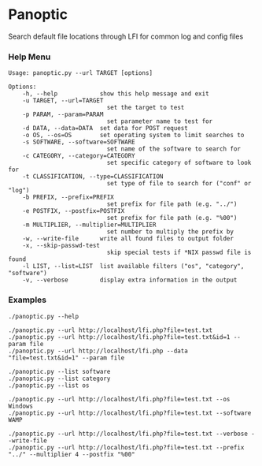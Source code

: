 Panoptic
===

Search default file locations through LFI for common log and config files

### Help Menu
    Usage: panoptic.py --url TARGET [options]

    Options:
        -h, --help            show this help message and exit
        -u TARGET, --url=TARGET
                                set the target to test
        -p PARAM, --param=PARAM
                                set parameter name to test for
        -d DATA, --data=DATA  set data for POST request
        -o OS, --os=OS        set operating system to limit searches to
        -s SOFTWARE, --software=SOFTWARE
                                set name of the software to search for
        -c CATEGORY, --category=CATEGORY
                                set specific category of software to look for
        -t CLASSIFICATION, --type=CLASSIFICATION
                                set type of file to search for ("conf" or "log")
        -b PREFIX, --prefix=PREFIX
                                set prefix for file path (e.g. "../")
        -e POSTFIX, --postfix=POSTFIX
                                set prefix for file path (e.g. "%00")
        -m MULTIPLIER, --multiplier=MULTIPLIER
                                set number to multiply the prefix by
        -w, --write-file      write all found files to output folder
        -x, --skip-passwd-test
                                skip special tests if *NIX passwd file is found
        -l LIST, --list=LIST  list available filters ("os", "category", "software")
        -v, --verbose         display extra information in the output

### Examples
    ./panoptic.py --help

    ./panoptic.py --url http://localhost/lfi.php?file=test.txt
    ./panoptic.py --url http://localhost/lfi.php?file=test.txt&id=1 --param file
    ./panoptic.py --url http://localhost/lfi.php --data "file=test.txt&id=1" --param file

    ./panoptic.py --list software
    ./panoptic.py --list category
    ./panoptic.py --list os

    ./panoptic.py --url http://localhost/lfi.php?file=test.txt --os Windows
    ./panoptic.py --url http://localhost/lfi.php?file=test.txt --software WAMP

    ./panoptic.py --url http://localhost/lfi.php?file=test.txt --verbose --write-file
    ./panoptic.py --url http://localhost/lfi.php?file=test.txt --prefix "../" --multiplier 4 --postfix "%00"


